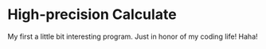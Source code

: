 # High-precision Calculate
My first a little bit interesting program. Just in honor of my coding life! Haha!

